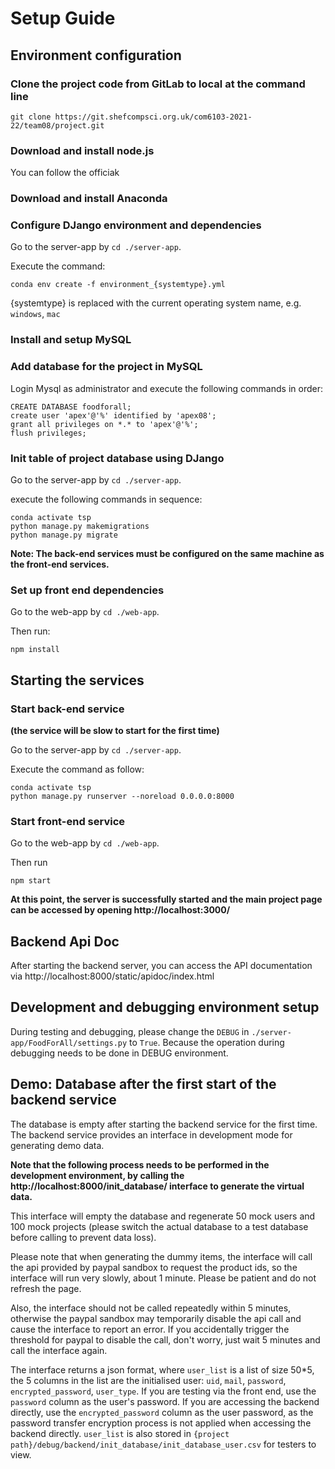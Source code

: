 # Setup Guide

## Environment configuration

### Clone the project code from GitLab to local at the command line
```
git clone https://git.shefcompsci.org.uk/com6103-2021-22/team08/project.git
```

### Download and install node.js
You can follow the officiak

### Download and install Anaconda

### Configure DJango environment and dependencies

Go to the server-app by `cd ./server-app`.

Execute the command:
```
conda env create -f environment_{systemtype}.yml
```
{systemtype} is replaced with the current operating system name, e.g. `windows`, `mac`

### Install and setup MySQL

### Add database for the project in MySQL

Login Mysql as administrator and execute the following commands in order:
```mysql
CREATE DATABASE foodforall;
create user 'apex'@'%' identified by 'apex08';
grant all privileges on *.* to 'apex'@'%';
flush privileges;
```

### Init table of project database using DJango

Go to the server-app by `cd ./server-app`.

execute the following commands in sequence:

```shell
conda activate tsp
python manage.py makemigrations
python manage.py migrate
```

**Note: The back-end services must be configured on the same machine as the front-end services.**

### Set up front end dependencies 

Go to the web-app by `cd ./web-app`.

Then run: 

```shell
npm install
```

## Starting the services

### Start back-end service 

**(the service will be slow to start for the first time)**

Go to the server-app by `cd ./server-app`.

Execute the command as follow:

```shell
conda activate tsp
python manage.py runserver --noreload 0.0.0.0:8000
```

### Start front-end service

Go to the web-app by `cd ./web-app`.

Then run

```shell
npm start
```

**At this point, the server is successfully started and the main project page can be accessed by opening http://localhost:3000/**

## Backend Api Doc

After starting the backend server, you can access the API documentation via http://localhost:8000/static/apidoc/index.html 

## Development and debugging environment setup

During testing and debugging, please change the `DEBUG` in `./server-app/FoodForAll/settings.py` to `True`. Because the operation during debugging needs to be done in DEBUG environment.

## Demo: Database after the first start of the backend service

The database is empty after starting the backend service for the first time. The backend service provides an interface in development mode for generating demo data.

**Note that the following process needs to be performed in the development environment, by calling the http://localhost:8000/init_database/ interface to generate the virtual data.**

This interface will empty the database and regenerate 50 mock users and 100 mock projects (please switch the actual database to a test database before calling to prevent data loss).

Please note that when generating the dummy items, the interface will call the api provided by paypal sandbox to request the product ids, so the interface will run very slowly, about 1 minute. Please be patient and do not refresh the page.

Also, the interface should not be called repeatedly within 5 minutes, otherwise the paypal sandbox may temporarily disable the api call and cause the interface to report an error. If you accidentally trigger the threshold for paypal to disable the call, don't worry, just wait 5 minutes and call the interface again.

The interface returns a json format, where `user_list` is a list of size 50*5, the 5 columns in the list are the initialised user: `uid`, `mail`, `password`, `encrypted_password`, `user_type`. If you are testing via the front end, use the `password` column as the user's password. If you are accessing the backend directly, use the `encrypted_password` column as the user password, as the password transfer encryption process is not applied when accessing the backend directly. `user_list` is also stored in `{project path}/debug/backend/init_database/init_database_user.csv` for testers to view.
